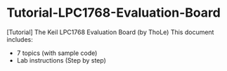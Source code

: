 # Tutorial-LPC1768-Evaluation-Board
[Tutorial] The Keil LPC1768 Evaluation Board (by ThoLe)
This document includes:
- 7 topics (with sample code)
- Lab instructions (Step by step)
